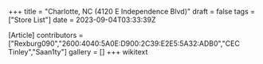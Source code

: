 +++
title = "Charlotte, NC (4120 E Independence Blvd)"
draft = false
tags = ["Store List"]
date = 2023-09-04T03:33:39Z

[Article]
contributors = ["Rexburg090","2600:4040:5A0E:D900:2C39:E2E5:5A32:ADB0","CEC Tinley","Saan1ty"]
gallery = []
+++
wikitext